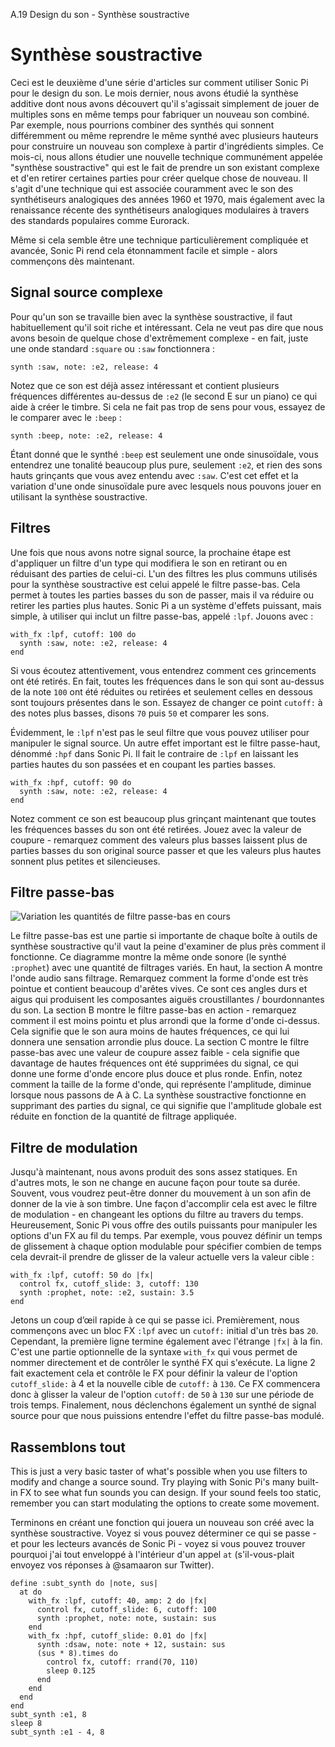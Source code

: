 A.19 Design du son - Synthèse soustractive

# Synthèse soustractive

Ceci est le deuxième d'une série d'articles sur comment utiliser Sonic Pi pour le design du son. Le mois dernier, nous avons étudié la synthèse additive dont nous avons découvert qu'il s'agissait simplement de jouer de multiples sons en même temps pour fabriquer un nouveau son combiné. Par exemple, nous pourrions combiner des synthés qui sonnent différemment ou même reprendre le même synthé avec plusieurs hauteurs pour construire un nouveau son complexe à partir d'ingrédients simples. Ce mois-ci, nous allons étudier une nouvelle technique communément appelée "synthèse soustractive" qui est le fait de prendre un son existant complexe et d'en retirer certaines parties pour créer quelque chose de nouveau. Il s'agit d'une technique qui est associée couramment avec le son des synthétiseurs analogiques des années 1960 et 1970, mais également avec la renaissance récente des synthétiseurs analogiques modulaires à travers des standards populaires comme Eurorack.

Même si cela semble être une technique particulièrement compliquée et avancée, Sonic Pi rend cela étonnamment facile et simple - alors commençons dès maintenant.

## Signal source complexe

Pour qu'un son se travaille bien avec la synthèse soustractive, il faut habituellement qu'il soit riche et intéressant. Cela ne veut pas dire que nous avons besoin de quelque chose d'extrêmement complexe - en fait, juste une onde standard `:square` ou `:saw` fonctionnera :

```
synth :saw, note: :e2, release: 4
```

Notez que ce son est déjà assez intéressant et contient plusieurs fréquences différentes au-dessus de `:e2` (le second E sur un piano) ce qui aide à créer le timbre. Si cela ne fait pas trop de sens pour vous, essayez de le comparer avec le `:beep` :

```
synth :beep, note: :e2, release: 4
```

Étant donné que le synthé `:beep` est seulement une onde sinusoïdale, vous entendrez une tonalité beaucoup plus pure, seulement `:e2`, et rien des sons hauts grinçants que vous avez entendu avec `:saw`. C'est cet effet et la variation d'une onde sinusoïdale pure avec lesquels nous pouvons jouer en utilisant la synthèse soustractive.

## Filtres

Une fois que nous avons notre signal source, la prochaine étape est d'appliquer un filtre d'un type qui modifiera le son en retirant ou en réduisant des parties de celui-ci. L'un des filtres les plus communs utilisés pour la synthèse soustractive est celui appelé le filtre passe-bas. Cela permet à toutes les parties basses du son de passer, mais il va réduire ou retirer les parties plus hautes. Sonic Pi a un système d'effets puissant, mais simple, à utiliser qui inclut un filtre passe-bas, appelé `:lpf`. Jouons avec :

```
with_fx :lpf, cutoff: 100 do
  synth :saw, note: :e2, release: 4
end
```

Si vous écoutez attentivement, vous entendrez comment ces grincements ont été retirés. En fait, toutes les fréquences dans le son qui sont au-dessus de la note `100` ont été réduites ou retirées et seulement celles en dessous sont toujours présentes dans le son. Essayez de changer ce point `cutoff:` à des notes plus basses, disons `70` puis `50` et comparer les sons.

Évidemment, le `:lpf` n'est pas le seul filtre que vous pouvez utiliser pour manipuler le signal source. Un autre effet important est le filtre passe-haut, dénommé `:hpf` dans Sonic Pi. Il fait le contraire de `:lpf` en laissant les parties hautes du son passées et en coupant les parties basses.

```
with_fx :hpf, cutoff: 90 do
  synth :saw, note: :e2, release: 4
end
```

Notez comment ce son est beaucoup plus grinçant maintenant que toutes les fréquences basses du son ont été retirées. Jouez avec la valeur de coupure - remarquez comment des valeurs plus basses laissent plus de parties basses du son original source passer et que les valeurs plus hautes sonnent plus petites et silencieuses.

## Filtre passe-bas

![Variation les quantités de filtre passe-bas en cours](../../../etc/doc/images/tutorial/articles/A.19-subtractive-synthesis/subtractive-synthesis-waveforms.png)

Le filtre passe-bas est une partie si importante de chaque boîte à outils de synthèse soustractive qu'il vaut la peine d'examiner de plus près comment il fonctionne. Ce diagramme montre la même onde sonore (le synthé `:prophet`) avec une quantité de filtrages variés. En haut, la section A montre l'onde audio sans filtrage. Remarquez comment la forme d'onde est très pointue et contient beaucoup d'arêtes vives. Ce sont ces angles durs et aigus qui produisent les composantes aiguës croustillantes / bourdonnantes du son. La section B montre le filtre passe-bas en action - remarquez comment il est moins pointu et plus arrondi que la forme d'onde ci-dessus. Cela signifie que le son aura moins de hautes fréquences, ce qui lui donnera une sensation arrondie plus douce. La section C montre le filtre passe-bas avec une valeur de coupure assez faible - cela signifie que davantage de hautes fréquences ont été supprimées du signal, ce qui donne une forme d'onde encore plus douce et plus ronde. Enfin, notez comment la taille de la forme d'onde, qui représente l'amplitude, diminue lorsque nous passons de A à C. La synthèse soustractive fonctionne en supprimant des parties du signal, ce qui signifie que l'amplitude globale est réduite en fonction de la quantité de filtrage appliquée.


## Filtre de modulation

Jusqu'à maintenant, nous avons produit des sons assez statiques. En d'autres mots, le son ne change en aucune façon pour toute sa durée. Souvent, vous voudrez peut-être donner du mouvement à un son afin de donner de la vie à son timbre. Une façon d'accomplir cela est avec le filtre de modulation - en changeant les options du filtre au travers du temps. Heureusement, Sonic Pi vous offre des outils puissants pour manipuler les options d'un FX au fil du temps. Par exemple, vous pouvez définir un temps de glissement à chaque option modulable pour spécifier combien de temps cela devrait-il prendre de glisser de la valeur actuelle vers la valeur cible :

```
with_fx :lpf, cutoff: 50 do |fx|
  control fx, cutoff_slide: 3, cutoff: 130
  synth :prophet, note: :e2, sustain: 3.5
end
```

Jetons un coup d’œil rapide à ce qui se passe ici. Premièrement, nous commençons avec un bloc FX `:lpf` avec un `cutoff:` initial d'un très bas `20`. Cependant, la première ligne termine également avec l'étrange `|fx|` à la fin. C'est une partie optionnelle de la syntaxe `with_fx` qui vous permet de nommer directement et de contrôler le synthé FX qui s'exécute. La ligne 2 fait exactement cela et contrôle le FX pour définir la valeur de l'option `cutoff_slide:` à 4 et la nouvelle cible de `cutoff:` à `130`. Ce FX commencera donc à glisser la valeur de l'option `cutoff:` de `50` à `130` sur une période de trois temps. Finalement, nous déclenchons également un synthé de signal source pour que nous puissions entendre l'effet du filtre passe-bas modulé.


## Rassemblons tout

This is just a very basic taster of what's possible when you use filters to modify and change a source sound. Try playing with Sonic Pi's many built-in FX to see what fun sounds you can design. If your sound feels too static, remember you can start modulating the options to create some movement.

Terminons en créant une fonction qui jouera un nouveau son créé avec la synthèse soustractive. Voyez si vous pouvez déterminer ce qui se passe - et pour les lecteurs avancés de Sonic Pi - voyez si vous pouvez trouver pourquoi j'ai tout enveloppé à l'intérieur d'un appel `at` (s'il-vous-plait envoyez vos réponses à @samaaron sur Twitter).

```
define :subt_synth do |note, sus|
  at do
    with_fx :lpf, cutoff: 40, amp: 2 do |fx|
      control fx, cutoff_slide: 6, cutoff: 100
      synth :prophet, note: note, sustain: sus
    end
    with_fx :hpf, cutoff_slide: 0.01 do |fx|
      synth :dsaw, note: note + 12, sustain: sus
      (sus * 8).times do
        control fx, cutoff: rrand(70, 110)
        sleep 0.125
      end
    end
  end
end
subt_synth :e1, 8
sleep 8
subt_synth :e1 - 4, 8
```
